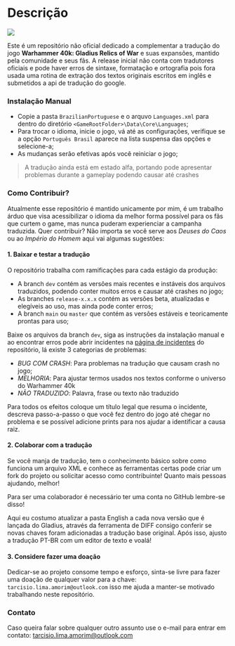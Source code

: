 # Descrição

![](https://gameplayscassi.com.br/wp-content/uploads/2023/03/Warhammer-40000-Gladius-Relics-of-War-696x392.jpg)

Este é um repositório não oficial dedicado a complementar a tradução do jogo **Warhammer 40k: Gladius Relics of War** e suas expansões, mantido pela comunidade e seus fãs. A release inicial não conta com tradutores oficiais e pode haver erros de sintaxe, formatação e ortografia pois fora usada uma rotina de extração dos textos originais escritos em inglês e submetidos a api de tradução do google.

### Instalação Manual
- Copie a pasta `BrazilianPortuguese` e o arquvo `Languages.xml` para dentro do diretório `<GameRootFolder>\Data\Core\Languages`;
- Para trocar o idioma, inicie o jogo, vá até as configurações, verifique se a opção `Português Brasil` aparece na lista suspensa das opções e selecione-a;
- As mudanças serão efetivas após você reiniciar o jogo;

> A tradução ainda está em estado alfa, portando pode apresentar problemas durante a gameplay podendo causar até crashes

### Como Contribuir?

Atualmente esse repositório é mantido unicamente por mim, é um trabalho árduo que visa acessibilizar o idioma da melhor forma possível para os fãs que curtem o game, mas nunca puderam experienciar a campanha traduzida. Quer contribuir? Não importa se você serve aos *Deuses do Caos* ou ao *Império do Homem* aqui vai algumas sugestões:

#### 1. Baixar e testar a tradução

O repositório trabalha com ramificações para cada estágio da produção:  
 - A branch `dev` contém as versões mais recentes e instáveis dos arquivos traduzidos, podendo conter muitos erros e causar até crashes no jogo;
 - As branches `release-x.x.x` contém as versões beta, atualizadas e elegíveis ao uso, mas ainda pode conter erros;
 - A branch `main` ou `master` que contém as versões estáveis e teoricamente prontas para uso;

Baixe os arquivos da branch `dev`, siga as instruções da instalação manual e ao encontrar erros pode abrir incidentes na [página de incidentes](https://github.com/tarcisio-lima/warhammer-gladius-ptbr/issues "página de incidentes") do repositório, lá existe 3 categorias de problemas: 
 - *BUG COM CRASH*: Para problemas na tradução que causam crash no jogo;
 - *MELHORIA*: Para ajustar termos usados nos textos conforme o universo do Warhammer  40k
 - *NÃO TRADUZIDO*: Palavra, frase ou texto não traduzido
 
Para todos os efeitos coloque um título legal que resuma o incidente, descreva passo-a-passo o que você fez dentro do jogo até chegar no problema e se possível adicione prints para nos ajudar a identificar a causa raiz.

#### 2. Colaborar  com a tradução

Se você manja de tradução, tem o conhecimento básico sobre como funciona um arquivo XML e conhece as ferramentas certas pode criar um fork do projeto ou solicitar acesso como contribuinte! Quanto mais pessoas ajudando, melhor!

Para ser uma colaborador é necessário ter uma conta no GitHub lembre-se disso!

Aqui eu costumo atualizar a pasta English a cada nova versão que é lançada do Gladius, através da ferramenta de DIFF consigo conferir se novas chaves foram adicionadas a tradução base original. Após isso, ajusto a tradução PT-BR com um editor de texto e voalá!

#### 3. Considere fazer uma doação

Dedicar-se ao projeto consome tempo e esforço, sinta-se livre para fazer uma doação de qualquer valor para a chave: `tarcisio.lima.amorim@outlook.com` isso me ajuda a manter-se motivado trabalhando neste repositório.

### Contato

Caso queira falar sobre qualquer outro assunto use o e-mail para entrar em contato: [tarcisio.lima.amorim@outlook.com](mailto:tarcisio.lima.amorim@outlook.com "tarcisio.lima.amorim@outlook.com")

